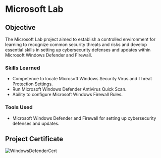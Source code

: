 # Microsoft Lab

## Objective

The Microsoft Lab project aimed to establish a controlled environment for learning to recognize common security threats and risks and develop essential skills in setting up cybersecurity defenses and updates within Microsoft Windows Defender and Firewall. 

### Skills Learned

- Competence to locate Microsoft Windows Security Virus and Threat Protection Settings.
- Run Microsoft Windows Defender Antivirus Quick Scan.
- Ability to configure Microsoft Windows Firewall Rules.

### Tools Used

- Microsoft Windows Defender and Firewall for setting up cybersecurity defenses and updates.

## Project Certificate

![WindowsDefenderCert](https://github.com/Mikala-Troupe/Microsoft-Lab/assets/145818034/a951cc27-58e8-461e-9138-a02f2a71841d)

